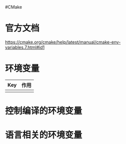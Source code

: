 #CMake 

# 官方文档
https://cmake.org/cmake/help/latest/manual/cmake-env-variables.7.html#id1

# 环境变量

| Key | 作用 |
| --- | --- |
| | |

# 控制编译的环境变量


# 语言相关的环境变量

